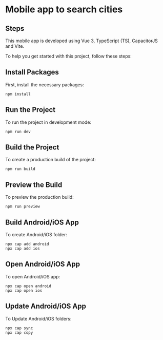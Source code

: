 # Mobile app to search cities


## Steps

This mobile app is developed using Vue 3, TypeScript (TS), CapacitorJS and Vite.

To help you get started with this project, follow these steps:


## Install Packages

First, install the necessary packages:

```
npm install
```


## Run the Project

To run the project in development mode:

```
npm run dev
```


## Build the Project

To create a production build of the project:

```
npm run build
```


## Preview the Build

To preview the production build:

```
npm run preview
```


## Build Android/iOS App

To create Android/iOS folder:

```
npx cap add android
npx cap add ios
```


## Open Android/iOS App

To open Android/iOS app:

```
npx cap open android
npx cap open ios
```


## Update Android/iOS App

To Update Android/iOS folders:

```
npx cap sync
npx cap copy
```